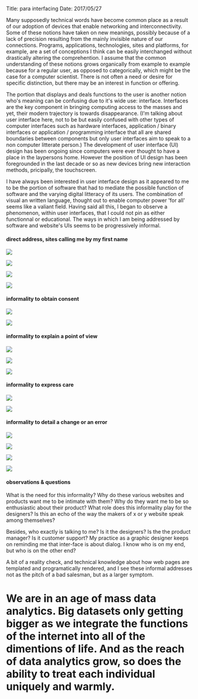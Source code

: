 Title: para interfacing
Date: 2017/05/27

<!-- ### para interfacing:
* Part 1: examples
* Part 2: observations
* Part 3: observations → project
* Part 4: adversarial.interfacing.space site study -->

Many supposedly technical words have become common place as a result of our adoption of devices that enable networking and interconnectivity. Some of these notions have taken on new meanings, possibly because of a lack of precision resulting from the mainly invisible nature of our connections. Programs, applications, technologies, sites and platforms, for example, are a set of conceptions I think can be easily interchanged without drastically altering the comprehention. I assume that the common understanding of these notions grows organically from example to example because for a regular user, as opposed to categorically, which might be the case for a computer scientist. There is not often a need or desire for specific distinction, but there may be an interest in function or offering.

The portion that displays and deals functions to the user is another notion who's meaning can be confusing due to it's wide use: interface. Interfaces are the key component in bringing computing access to the masses and yet, their modern trajectory is towards disappearance. (I'm talking about user interface here, not to be but easily confused with other types of computer interfaces such as hardware interfaces, application / binary interfaces or application / programming interface that all are shared boundaries between components but only user interfaces aim to speak to a non computer litterate person.) The development of user interface (UI) design has been ongoing since computers were ever thought to have a place in the laypersons home. However the position of UI design has been foregrounded in the last decade or so as new devices bring new interaction methods, pricipally, the touchscreen.

I have always been interested in user interface design as it appeared to me to be the portion of software that had to mediate the possible function of software and the varying digital litteracy of its users. The combination of visual an written language, thought out to enable computer power 'for all' seems like a valiant field. Having said all this, I began to observe a phenomenon, within user interfaces, that I could not pin as either functionnal or educational. The ways in which I am being addressed by software and website's UIs seems to be progressively informal.   

#### direct address, sites calling me by my first name
![](../images/grad-pres/hi-colm-amazon.png)

![](../images/grad-pres/dont-worry-well-keep-it-private-crop.png)

![](../images/grad-pres/5057840351_f14f986073_b.jpg)

![](../images/grad-pres/tumblr-welcome-back.png)


#### informality to obtain consent

![](../images/grad-pres/tumblr-consent-sure.png)

![](../images/grad-pres/twitter-sounds-good.png)

#### informality to explain a point of view

![](../images/grad-pres/Screenshot_2017-02-13_12-32-02.png)

![](../images/grad-pres/daily-mash-crop.png)

![](../images/grad-pres/nothardtoexplain-crop.png)

#### informality to express care

![](../images/grad-pres/memo2.jpg)

![](../images/grad-pres/splat-human-head.png)

#### informality to detail a change or an error

![](../images/grad-pres/tumblr-date-thee.png)

![](../images/grad-pres/oh-fine.png)

![](../images/grad-pres/highly-trained-monkeys.png)

![](../images/grad-pres/digitalocean-awesome.png)

#### observations & questions

What is the need for this informality? Why do these various websites and products want me to be intimate with them? Why do they want me to be so enthusiastic about their product? What role does this informality play for the designers? Is this an echo of the way the makers of x or y website speak among themselves?

Besides, who exactly is talking to me? Is it the designers? Is the the product manager? Is it customer support? My practice as a graphic designer keeps on reminding me that inter-face is about dialog. I know who is on my end, but who is on the other end?

A bit of a reality check, and technical knowledge about how web pages are templated and programatically rendered, and I see these informal addresses not as the pitch of a bad salesman, but as a larger symptom.

# We are in an age of mass data analytics. Big datasets only getting bigger as we integrate the functions of the internet into all of the dimentions of life. And as the reach of data analytics grow, so does the ability to treat each individual uniquely and warmly.
